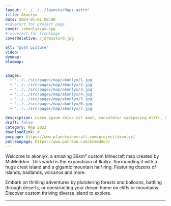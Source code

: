 ```yaml
---
layout: "../../../layouts/Mapz.astro"
title: Akonlyx
date: 2024-01-01 00:00 
#coverart for project page
cover: /akonlyx/aa.jpg
# coverart for frontpage
coverRelative: /jarmusto/d.jpg

alt: "post picture"
video:
dynmap: 
bluemap: 


images:
  - '../../src/pages/map/akonlyx/1.jpg'
  - '../../src/pages/map/akonlyx/2.jpg'
  - '../../src/pages/map/akonlyx/3.jpg'
  - '../../src/pages/map/akonlyx/4.jpg'
  - '../../src/pages/map/akonlyx/5.jpg'
  - '../../src/pages/map/akonlyx/6.jpg'
  - '../../src/pages/map/akonlyx/7.jpg'
  
description: Lorem ipsum dolor sit amet, consetetur sadipscing elitr, sed diam nonumy eirmod tempor invidunt ut labore et
draft: false
category: Map 2023
downloadlink: #
pmcpage: https://www.planetminecraft.com/project/akonlyx/
patreonpage: https://www.patreon.com/mcmeddon/
---
```


Welcome to akonlyx,
a amazing 36km² custom Minecraft map created by McMeddon. This world is the expandsion of Ikalyx. Surrounding it with a huge crest island and a gigantic mountain half ring. Featuring dozens of islands, badlands, volcanos and more.

Embark on thrilling adventures by plundering forests and balloons, battling through deserts, or constructing your dream home on cliffs or mountains. Discover custom thriving diverse island to explore.

-----
